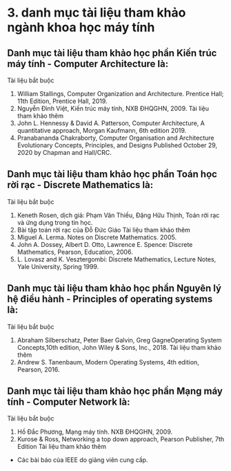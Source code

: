 # 3. danh mục tài liệu tham khảo ngành khoa học máy tính
## Danh mục tài liệu tham khảo học phần Kiến trúc máy tính - Computer Architecture là:
Tài liệu bắt buộc
1. William Stallings, Computer Organization and Architecture. Prentice Hall; 11th Edition, Prentice Hall, 2019.
2. Nguyễn Đình Việt, Kiến trúc máy tính, NXB ĐHQGHN, 2009.
Tài liệu tham khảo thêm
1. John L. Hennessy & David A. Patterson, Computer Architecture, A quantitative approach, Morgan Kaufmann, 6th edition 2019.
2. Pranabananda Chakraborty, Computer Organisation and Architecture Evolutionary Concepts, Principles, and Designs Published October 29, 2020 by Chapman and Hall/CRC.
## Danh mục tài liệu tham khảo học phần Toán học rời rạc - Discrete Mathematics là:
Tài liệu bắt buộc
1. Keneth Rosen, dịch giả: Phạm Văn Thiều, Đặng Hữu Thịnh, Toán rời rạc và ứng dụng trong tin học.
2. Bài tập toán rời rạc của Đỗ Đức Giáo
Tài liệu tham khảo thêm
1. Miguel A. Lerma. Notes on Discrete Mathematics. 2005.
2. John A. Dossey, Albert D. Otto, Lawrence E. Spence: Discrete Mathematics, Pearson, Education, 2006.
3. L. Lovasz and K. Vesztergombi: Discrete Mathematics, Lecture Notes, Yale University, Spring 1999.
## Danh mục tài liệu tham khảo học phần Nguyên lý hệ điều hành - Principles of operating systems là:
Tài liệu bắt buộc
1. Abraham Silberschatz, Peter Baer Galvin, Greg GagneOperating System Concepts,10th edition, John Wiley & Sons, Inc., 2018.
Tài liệu tham khảo thêm
1. Andrew S. Tanenbaum, Modern Operating Systems, 4th edition, Pearson, 2016.
## Danh mục tài liệu tham khảo học phần Mạng máy tính - Computer Network là:
Tài liệu bắt buộc
1. Hồ Đắc Phương, Mạng máy tính. NXB ĐHQGHN, 2009.
2. Kurose & Ross, Networking a top down approach, Pearson Publisher, 7th Edition
Tài liệu tham khảo thêm
- Các bài báo của IEEE do giảng viên cung cấp.
